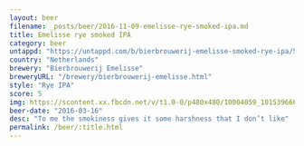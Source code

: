 ```yaml
---
layout: beer
filename: _posts/beer/2016-11-09-emelisse-rye-smoked-ipa.md
title: Emelisse rye smoked IPA
category: beer
untappd: "https://untappd.com/b/bierbrouwerij-emelisse-smoked-rye-ipa/582132"
country: "Netherlands"
brewery: "Bierbrouwerij Emelisse"
breweryURL: "/brewery/bierbrouwerij-emelisse.html"
style: "Rye IPA"
score: 5
img: https://scontent.xx.fbcdn.net/v/t1.0-0/p480x480/10004059_10153966655363745_2943533530938025216_n.jpg?oh=62c2a5f26d68a1ab183ce6e6cbc4d684&oe=5B043565
beer-date: "2016-03-16"
desc: "To me the smokiness gives it some harshness that I don’t like"
permalink: /beer/:title.html
---
```

